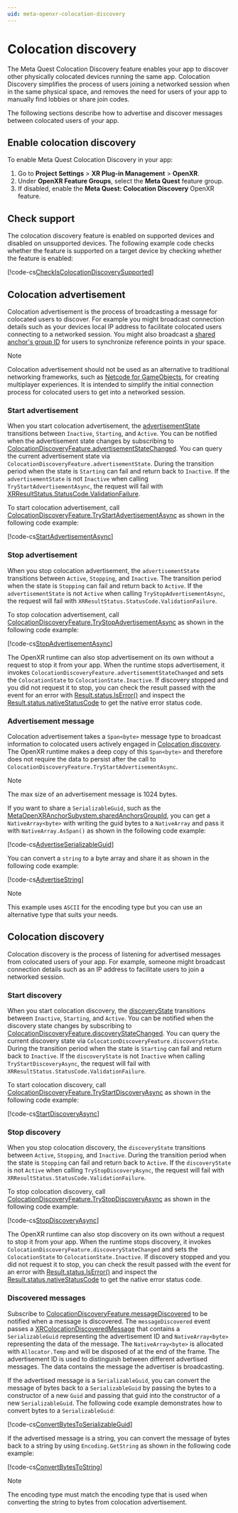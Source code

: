 ```yaml
---
uid: meta-openxr-colocation-discovery
---
```

# Colocation discovery

The Meta Quest Colocation Discovery feature enables your app to discover other physically colocated devices running the same app. Colocation Discovery simplifies the process of users joining a networked session when in the same physical space, and removes the need for users of your app to manually find lobbies or share join codes.

The following sections describe how to advertise and discover messages between colocated users of your app.

## Enable colocation discovery

To enable Meta Quest Colocation Discovery in your app:

1. Go to **Project Settings** > **XR Plug-in Management** > **OpenXR**.
2. Under **OpenXR Feature Groups**, select the **Meta Quest** feature group.
3. If disabled, enable the **Meta Quest: Colocation Discovery** OpenXR feature.

## Check support

The colocation discovery feature is enabled on supported devices and disabled on unsupported devices. The following example code checks whether the feature is supported on a target device by checking whether the feature is enabled:

[!code-cs[CheckIsColocationDiscoverySupported](../../Tests/Runtime/CodeSamples/ColocationDiscoverySample.cs#CheckIsColocationDiscoverySupported)]

## Colocation advertisement

Colocation advertisement is the process of broadcasting a message for colocated users to discover. For example you might broadcast connection details such as your devices local IP address to facilitate colocated users connecting to a networked session. You might also broadcast a [shared anchor's group ID](xref:meta-openxr-shared-anchors#share-group-id) for users to synchronize reference points in your space.

> [!NOTE]
> Colocation advertisement should not be used as an alternative to traditional networking frameworks, such as [Netcode for GameObjects](https://docs-multiplayer.unity3d.com/netcode/current/about/), for creating multiplayer experiences. It is intended to simplify the initial connection process for colocated users to get into a networked session.

### Start advertisement

When you start colocation advertisement, the [advertisementState](xref:UnityEngine.XR.OpenXR.Features.Meta.ColocationDiscoveryFeature.advertisementState) transitions between `Inactive`, `Starting`, and `Active`. You can be notified when the advertisement state changes by subscribing to [ColocationDiscoveryFeature.advertisementStateChanged](xref:UnityEngine.XR.OpenXR.Features.Meta.ColocationDiscoveryFeature.advertisementStateChanged). You can query the current advertisement state via `ColocationDiscoveryFeature.advertisementState`. During the transition period when the state is `Starting` can fail and return back to `Inactive`. If the `advertisementState` is not `Inactive` when calling `TryStartAdvertisementAsync`, the request will fail with [XRResultStatus.StatusCode.ValidationFailure](xref:UnityEngine.XR.ARSubsystems.XRResultStatus.StatusCode.ValidationFailure).

To start colocation advertisement, call [ColocationDiscoveryFeature.TryStartAdvertisementAsync](xref:UnityEngine.XR.OpenXR.Features.Meta.ColocationDiscoveryFeature.TryStartAdvertisementAsync(Span{System.Byte})) as shown in the following code example:

[!code-cs[StartAdvertisementAsync](../../Tests/Runtime/CodeSamples/ColocationDiscoverySample.cs#StartAdvertisementAsync)]

### Stop advertisement

When you stop colocation advertisement, the `advertisementState` transitions between `Active`, `Stopping`, and `Inactive`. The transition period when the state is `Stopping` can fail and return back to `Active`. If the `advertisementState` is not `Active` when calling `TryStopAdvertisementAsync`, the request will fail with `XRResultStatus.StatusCode.ValidationFailure`.

To stop colocation advertisement, call [ColocationDiscoveryFeature.TryStopAdvertisementAsync](xref:UnityEngine.XR.OpenXR.Features.Meta.ColocationDiscoveryFeature.TryStopAdvertisementAsync) as shown in the following code example:

[!code-cs[StopAdvertisementAsync](../../Tests/Runtime/CodeSamples/ColocationDiscoverySample.cs#StopAdvertisementAsync)]

The OpenXR runtime can also stop advertisement on its own without a request to stop it from your app. When the runtime stops advertisement, it invokes `ColocationDiscoveryFeature.advertisementStateChanged` and sets the `ColocationState` to `ColocationState.Inactive`. If discovery stopped and you did not request it to stop, you can check the result passed with the event for an error with [Result.status.IsError()](xref:UnityEngine.XR.ARSubsystems.XRResultStatus.IsError) and inspect the [Result.status.nativeStatusCode](xref:UnityEngine.XR.ARSubsystems.XRResultStatus.nativeStatusCode) to get the native error status code.

### Advertisement message

Colocation advertisement takes a `Span<byte>` message type to broadcast information to colocated users actively engaged in [Colocation discovery](#colocation-discovery). The OpenXR runtime makes a deep copy of this `Span<byte>` and therefore does not require the data to persist after the call to `ColocationDiscoveryFeature.TryStartAdvertisementAsync`.

> [!NOTE]
> The max size of an advertisement message is 1024 bytes.

If you want to share a `SerializableGuid`, such as the [MetaOpenXRAnchorSubystem.sharedAnchorsGroupId](xref:UnityEngine.XR.OpenXR.Features.Meta.MetaOpenXRAnchorSubsystem.sharedAnchorsGroupId), you can get a `NativeArray<byte>` with writing the guid bytes to a `NativeArray` and pass it with `NativeArray.AsSpan()` as shown in the following code example:

[!code-cs[AdvertiseSerializableGuid](../../Tests/Runtime/CodeSamples/ColocationDiscoverySample.cs#AdvertiseSerializableGuid)]

You can convert a `string` to a byte array and share it as shown in the following code example:

[!code-cs[AdvertiseString](../../Tests/Runtime/CodeSamples/ColocationDiscoverySample.cs#AdvertiseString)]

> [!NOTE]
> This example uses `ASCII` for the encoding type but you can use an alternative type that suits your needs.

## Colocation discovery

Colocation discovery is the process of listening for advertised messages from colocated users of your app. For example, someone might broadcast connection details such as an IP address to facilitate users to join a networked session.

### Start discovery

When you start colocation discovery, the [discoveryState](xref:UnityEngine.XR.OpenXR.Features.Meta.ColocationDiscoveryFeature.discoveryState) transitions between `Inactive`, `Starting`, and `Active`. You can be notified when the discovery state changes by subscribing to [ColocationDiscoveryFeature.discoveryStateChanged](xref:UnityEngine.XR.OpenXR.Features.Meta.ColocationDiscoveryFeature.discoveryStateChanged). You can query the current discovery state via `ColocationDiscoveryFeature.discoveryState`. During the transition period when the state is `Starting` can fail and return back to `Inactive`. If the `discoveryState` is not `Inactive` when calling `TryStartDiscoveryAsync`, the request will fail with `XRResultStatus.StatusCode.ValidationFailure`.

To start colocation discovery, call [ColocationDiscoveryFeature.TryStartDiscoveryAsync](xref:UnityEngine.XR.OpenXR.Features.Meta.ColocationDiscoveryFeature.TryStartDiscoveryAsync) as shown in the following code example:

[!code-cs[StartDiscoveryAsync](../../Tests/Runtime/CodeSamples/ColocationDiscoverySample.cs#StartDiscoveryAsync)]

### Stop discovery

When you stop colocation discovery, the `discoveryState` transitions between `Active`, `Stopping`, and `Inactive`. During the transition period when the state is `Stopping` can fail and return back to `Active`. If the `discoveryState` is not `Active` when calling `TryStopDiscoveryAsync`, the request will fail with `XRResultStatus.StatusCode.ValidationFailure`.

To stop colocation discovery, call [ColocationDiscoveryFeature.TryStopDiscoveryAsync](xref:UnityEngine.XR.OpenXR.Features.Meta.ColocationDiscoveryFeature.TryStopDiscoveryAsync) as shown in the following code example:

[!code-cs[StopDiscoveryAsync](../../Tests/Runtime/CodeSamples/ColocationDiscoverySample.cs#StopDiscoveryAsync)]

The OpenXR runtime can also stop discovery on its own without a request to stop it from your app. When the runtime stops discovery, it invokes `ColocationDiscoveryFeature.discoveryStateChanged` and sets the `ColocationState` to `ColocationState.Inactive`. If discovery stopped and you did not request it to stop, you can check the result passed with the event for an error with [Result.status.IsError()](xref:UnityEngine.XR.ARSubsystems.XRResultStatus.IsError) and inspect the [Result.status.nativeStatusCode](xref:UnityEngine.XR.ARSubsystems.XRResultStatus.nativeStatusCode)  to get the native error status code.

### Discovered messages

Subscribe to [ColocationDiscoveryFeature.messageDiscovered](xref:UnityEngine.XR.OpenXR.Features.Meta.ColocationDiscoveryFeature.messageDiscovered) to be notified when a message is discovered. The `messageDiscovered` event passes a [XRColocationDiscoveredMessage](xref:UnityEngine.XR.OpenXR.Features.Meta.XRColocationDiscoveredMessage) that contains a `SerializableGuid` representing the advertisement ID and `NativeArray<byte>` representing the data of the message. The `NativeArray<byte>` is allocated with `Allocator.Temp` and will be disposed of at the end of the frame. The advertisement ID is used to distinguish between different advertised messages. The data contains the message the advertiser is broadcasting.

If the advertised message is a `SerializableGuid`, you can convert the message of bytes back to a `SerializableGuid` by passing the bytes to a constructor of a new `Guid` and passing that guid into the constructor of a new `SerializableGuid`. The following code example demonstrates how to convert bytes to a `SerializableGuid`:

[!code-cs[ConvertBytesToSerializableGuid](../../Tests/Runtime/CodeSamples/ColocationDiscoverySample.cs#ConvertBytesToSerializableGuid)]

If the advertised message is a string, you can convert the message of bytes back to a string by using `Encoding.GetString` as shown in the following code example:

[!code-cs[ConvertBytesToString](../../Tests/Runtime/CodeSamples/ColocationDiscoverySample.cs#ConvertBytesToString)]

> [!NOTE]
> The encoding type must match the encoding type that is used when converting the string to bytes from colocation advertisement.
